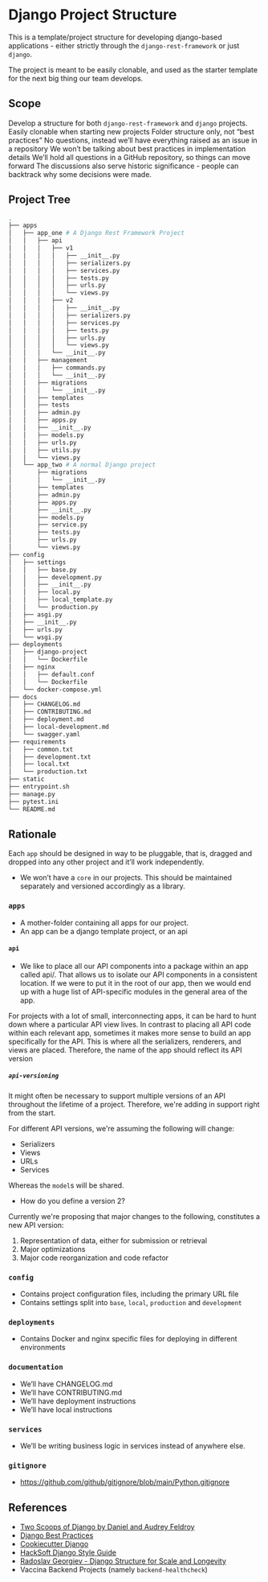 # Django Project Structure
This is a template/project structure for developing django-based applications -
either strictly through the `django-rest-framework` or just `django`.

The project is meant to be easily clonable, and used as the starter template for
the next big thing our team develops.


## Scope
Develop a structure for both `django-rest-framework` and `django` projects.
Easily clonable when starting new projects
Folder structure only, not “best practices”
No questions, instead we’ll have everything raised as an issue in a repository
We won’t be talking about best practices in implementation details
We’ll hold all questions in a GitHub repository, so things can move forward
The discussions also serve historic significance - people can backtrack why some
decisions were made.


## Project Tree
```bash
.
├── apps
│   ├── app_one # A Django Rest Framework Project
│   │   ├── api
│   │   │   ├── v1
│   │   │   │   ├── __init__.py
│   │   │   │   ├── serializers.py
│   │   │   │   ├── services.py
│   │   │   │   ├── tests.py
│   │   │   │   ├── urls.py
│   │   │   │   └── views.py
│   │   │   ├── v2
│   │   │   │   ├── __init__.py
│   │   │   │   ├── serializers.py
│   │   │   │   ├── services.py
│   │   │   │   ├── tests.py
│   │   │   │   ├── urls.py
│   │   │   │   └── views.py
│   │   │   └── __init__.py
│   │   ├── management
│   │   │   ├── commands.py
│   │   │   └── __init__.py
│   │   ├── migrations
│   │   │   └── __init__.py
│   │   ├── templates
│   │   ├── tests
│   │   ├── admin.py
│   │   ├── apps.py
│   │   ├── __init__.py
│   │   ├── models.py
│   │   ├── urls.py
│   │   ├── utils.py
│   │   └── views.py
│   └── app_two # A normal Django project
│       ├── migrations
│       │   └── __init__.py
│       ├── templates
│       ├── admin.py
│       ├── apps.py
│       ├── __init__.py
│       ├── models.py
│       ├── service.py
│       ├── tests.py
│       ├── urls.py
│       └── views.py
├── config
│   ├── settings
│   │   ├── base.py
│   │   ├── development.py
│   │   ├── __init__.py
│   │   ├── local.py
│   │   ├── local_template.py
│   │   └── production.py
│   ├── asgi.py
│   ├── __init__.py
│   ├── urls.py
│   └── wsgi.py
├── deployments
│   ├── django-project
│   │   └── Dockerfile
│   ├── nginx
│   │   ├── default.conf
│   │   └── Dockerfile
│   └── docker-compose.yml
├── docs
│   ├── CHANGELOG.md
│   ├── CONTRIBUTING.md
│   ├── deployment.md
│   ├── local-development.md
│   └── swagger.yaml
├── requirements
│   ├── common.txt
│   ├── development.txt
│   ├── local.txt
│   └── production.txt
├── static
├── entrypoint.sh
├── manage.py
├── pytest.ini
└── README.md

```

## Rationale
Each `app` should be designed in way to be pluggable, that is, dragged and dropped
into any other project and it’ll work independently.

* We won’t have a `core` in our projects. This should be maintained separately
and versioned accordingly as a library.

### `apps`
* A mother-folder containing all apps for our project.
* An app can be a django template project, or an api

#### `api`
* We like to place all our API components into a package within an app called
api/. That allows us to isolate our API components in a consistent location. If
we were to put it in the root of our app, then we would end up with a huge list
of API-specific modules in the general area of the app.

For projects with a lot of small, interconnecting apps, it can be hard to hunt
down where a particular API view lives. In contrast to placing all API code
within each relevant app, sometimes it makes more sense to build an app
specifically for the API. This is where all the serializers, renderers, and views
are placed. Therefore, the name of the app should reflect its API version

##### `api-versioning`
It might often be necessary to support multiple versions of an API throughout the lifetime of a project. Therefore, we're adding in support right from the start.

For different API versions, we're assuming the following will change:
- Serializers
- Views
- URLs
- Services

Whereas the `model`s will be shared.

* How do you define a version 2?

Currently we're proposing that major changes to the following, constitutes a new API version:
1. Representation of data, either for submission or retrieval
2. Major optimizations
3. Major code reorganization and code refactor


### `config`
* Contains project configuration files, including the primary URL file
* Contains settings split into `base`, `local`, `production` and `development`


### `deployments`
* Contains Docker and nginx specific files for deploying in different
environments


### `documentation`
* We’ll have CHANGELOG.md
* We’ll have CONTRIBUTING.md
* We’ll have deployment instructions
* We’ll have local instructions


### `services`
* We’ll be writing business logic in services instead of anywhere else.


### `gitignore`
* https://github.com/github/gitignore/blob/main/Python.gitignore


## References
- [Two Scoops of Django by Daniel and Audrey Feldroy](https://www.feldroy.com/books/two-scoops-of-django-3-x)
- [Django Best Practices](https://django-best-practices.readthedocs.io/en/latest/index.html)
- [Cookiecutter Django](https://github.com/cookiecutter/cookiecutter-django)
- [HackSoft Django Style Guide](https://github.com/HackSoftware/Django-Styleguide)
- [Radoslav Georgiev - Django Structure for Scale and Longevity](https://www.youtube.com/watch?v=yG3ZdxBb1oo)
- Vaccina Backend Projects (namely `backend-healthcheck`)
